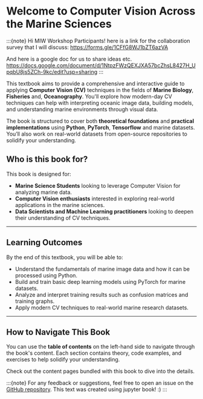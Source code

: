 # Welcome to Computer Vision Across the Marine Sciences


:::{note}
Hi MIW Workshop Participants! here is a link for the collaboration survey that I will discuss: https://forms.gle/1CFfG8WJ1bZT6azVA

And here is a google doc for us to share ideas etc.
https://docs.google.com/document/d/1NtpzFWzQEXJXA57bcZhsL8427H_UpqbU8js5ZCh-9kc/edit?usp=sharing
:::

This textbook aims to provide a comprehensive and interactive guide to applying **Computer Vision (CV)** techniques in the fields of **Marine Biology**, **Fisheries** and, **Oceanography**. You'll explore how modern-day CV techniques can help with interpreting oceanic image data, building models, and understanding marine environments through visual data. 

The book is structured to cover both **theoretical foundations** and **practical implementations** using **Python**, **PyTorch**, **Tensorflow** and marine datasets. You’ll also work on real-world datasets from open-source repositories to solidify your understanding.

## Who is this book for?

This book is designed for:
- **Marine Science Students** looking to leverage Computer Vision for analyzing marine data.
- **Computer Vision enthusiasts** interested in exploring real-world applications in the marine sciences.
- **Data Scientists and Machine Learning practitioners** looking to deepen their understanding of CV techniques.

---

## Learning Outcomes

By the end of this textbook, you will be able to:
- Understand the fundamentals of marine image data and how it can be processed using Python.
- Build and train basic deep learning models using PyTorch for marine datasets.
- Analyze and interpret training results such as confusion matrices and training graphs.
- Apply modern CV techniques to real-world marine research datasets.

---

## How to Navigate This Book

You can use the **table of contents** on the left-hand side to navigate through the book's content. Each section contains theory, code examples, and exercises to help solidify your understanding. 

Check out the content pages bundled with this book to dive into the details.

:::{note}
For any feedback or suggestions, feel free to open an issue on the [GitHub repository](https://github.com/atticus-carter/cv).
This text was created using jupyter book! :)
:::

